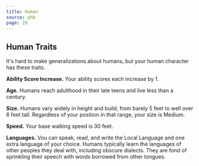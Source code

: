 ```yaml
---
title: Human
source: phb
page: 29
---
```

## Human Traits
It's hard to make generalizations about humans, but your human character has these traits.

**Ability Score Increase.** Your ability scores each increase by 1.

**Age.** Humans reach adulthood in their late teens and live less than a century.

**Size.** Humans vary widely in height and build, from barely 5 feet to well over 6 feet tall. Regardless of your position in that range, your size is Medium.

**Speed.** Your base walking speed is 30 feet.

**Languages.** Vou can speak, read, and write the Local Language and one extra language of your choice. Humans typically learn the languages of other peoples they deal with, including obscure dialects. They are fond of sprinkling their speech with words borrowed from other tongues.